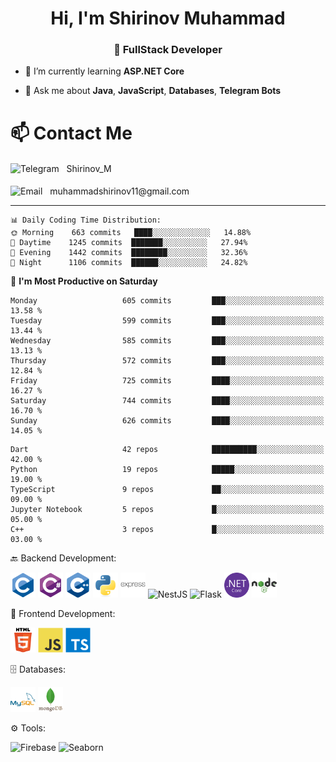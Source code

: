 <h1 align="center">Hi, I'm Shirinov Muhammad</h1>
<h3 align="center">🚀 FullStack Developer</h3>

- 🌱 I’m currently learning **ASP.NET Core**

- 💬 Ask me about **Java**, **JavaScript**, **Databases**, **Telegram Bots**

# 📫 Contact Me
<p align="left">
  <a href="https://t.me/Shirinov_m" target="_blank" style="text-decoration: none;">
    <img src="https://cdn-icons-png.flaticon.com/512/2111/2111646.png" alt="Telegram" width="30" height="30" style="vertical-align: middle;"/>
    <span style="margin-left: 8px; vertical-align: middle;">Shirinov_M</span>
  </a>
  <br><br>
  <a href="mailto:shirinovmuhammad11@gmail.com" target="_blank" style="text-decoration: none;">
    <img src="https://cdn-icons-png.flaticon.com/512/732/732200.png" alt="Email" width="30" height="30" style="vertical-align: middle;"/>
    <span style="margin-left: 8px; vertical-align: middle;">muhammadshirinov11@gmail.com</span>
  </a>
</p>

---

```text
📊 Daily Coding Time Distribution:
🌞 Morning    663 commits   ████░░░░░░░░░░░░░   14.88%
🌆 Daytime    1245 commits  ███████░░░░░░░░░░   27.94%
🌃 Evening    1442 commits  ████████░░░░░░░░░   32.36%
🌙 Night      1106 commits  ██████░░░░░░░░░░░   24.82%
```
📅 **I'm Most Productive on Saturday** 

```text
Monday                   605 commits         ███░░░░░░░░░░░░░░░░░░░░░░   13.58 % 
Tuesday                  599 commits         ███░░░░░░░░░░░░░░░░░░░░░░   13.44 % 
Wednesday                585 commits         ███░░░░░░░░░░░░░░░░░░░░░░   13.13 % 
Thursday                 572 commits         ███░░░░░░░░░░░░░░░░░░░░░░   12.84 % 
Friday                   725 commits         ████░░░░░░░░░░░░░░░░░░░░░   16.27 % 
Saturday                 744 commits         ████░░░░░░░░░░░░░░░░░░░░░   16.70 % 
Sunday                   626 commits         ████░░░░░░░░░░░░░░░░░░░░░   14.05 % 
```


```text
Dart                     42 repos            ██████████░░░░░░░░░░░░░░░   42.00 % 
Python                   19 repos            █████░░░░░░░░░░░░░░░░░░░░   19.00 % 
TypeScript               9 repos             ██░░░░░░░░░░░░░░░░░░░░░░░   09.00 % 
Jupyter Notebook         5 repos             █░░░░░░░░░░░░░░░░░░░░░░░░   05.00 % 
C++                      3 repos             █░░░░░░░░░░░░░░░░░░░░░░░░   03.00 % 
```


🔙 Backend Development:
<p align="left"> <img src="https://raw.githubusercontent.com/devicons/devicon/master/icons/c/c-original.svg" width="40" height="40" alt="C" /> <img src="https://raw.githubusercontent.com/devicons/devicon/master/icons/csharp/csharp-original.svg" width="40" height="40" alt="C#" /> <img src="https://raw.githubusercontent.com/devicons/devicon/master/icons/cplusplus/cplusplus-original.svg" width="40" height="40" alt="C++" /> <img src="https://raw.githubusercontent.com/devicons/devicon/master/icons/python/python-original.svg" width="40" height="40" alt="Python" /> <img src="https://raw.githubusercontent.com/devicons/devicon/master/icons/express/express-original-wordmark.svg" width="40" height="40" alt="Express" /> <img src="https://www.vectorlogo.zone/logos/nestjs/nestjs-icon.svg" width="40" height="40" alt="NestJS" /> <img src="https://www.vectorlogo.zone/logos/pocoo_flask/pocoo_flask-icon.svg" width="40" height="40" alt="Flask" /> <img src="https://raw.githubusercontent.com/devicons/devicon/master/icons/dotnetcore/dotnetcore-original.svg" width="40" height="40" alt=".NET Core" /> <img src="https://raw.githubusercontent.com/devicons/devicon/master/icons/nodejs/nodejs-original-wordmark.svg" width="40" height="40" alt="NodeJS" /> </p>
🎨 Frontend Development:
<p align="left"> <img src="https://raw.githubusercontent.com/devicons/devicon/master/icons/html5/html5-original-wordmark.svg" width="40" height="40" alt="HTML5" /> <img src="https://raw.githubusercontent.com/devicons/devicon/master/icons/javascript/javascript-original.svg" width="40" height="40" alt="JavaScript" /> <img src="https://raw.githubusercontent.com/devicons/devicon/master/icons/typescript/typescript-original.svg" width="40" height="40" alt="TypeScript" /> </p>
🗄️ Databases:
<p align="left"> <img src="https://raw.githubusercontent.com/devicons/devicon/master/icons/mysql/mysql-original-wordmark.svg" width="40" height="40" alt="MySQL" /> <img src="https://raw.githubusercontent.com/devicons/devicon/master/icons/mongodb/mongodb-original-wordmark.svg" width="40" height="40" alt="MongoDB" /> </p>
⚙️ Tools:
<p align="left"> <img src="https://www.vectorlogo.zone/logos/firebase/firebase-icon.svg" width="40" height="40" alt="Firebase" /> <img src="https://seaborn.pydata.org/_images/logo-mark-lightbg.svg" width="40" height="40" alt="Seaborn" /> </p>
